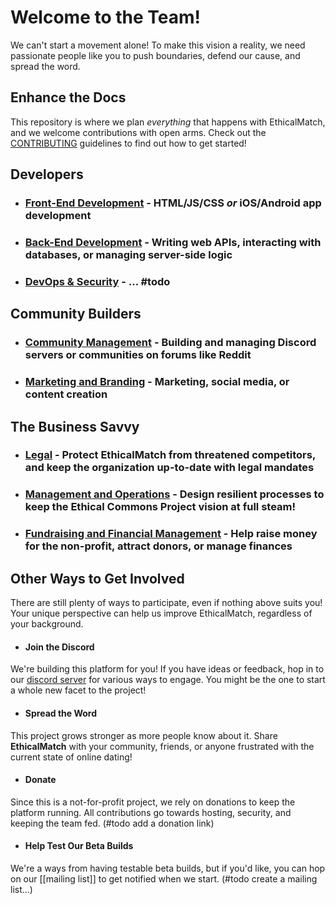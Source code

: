 # Welcome to the Team!
We can't start a movement alone! To make this vision a reality, we need passionate people like you to push boundaries, defend our cause, and spread the word.  

## Enhance the Docs
This repository is where we plan *everything* that happens with EthicalMatch, and we welcome contributions with open arms. Check out the [CONTRIBUTING](CONTRIBUTING.md) guidelines to find out how to get started!

## Developers
- ### [Front-End Development](Front-End%20Development.md) - HTML/JS/CSS *or* iOS/Android app development
- ### [Back-End Development](Back-End%20Development.md) - Writing web APIs, interacting with databases, or managing server-side logic
- ### [DevOps & Security](DevOps%20&%20Security) - … #todo

## Community Builders
- ### [Community Management](Community%20Management.md) - Building and managing Discord servers or communities on forums like Reddit
- ### [Marketing and Branding](Marketing%20and%20Branding.md) - Marketing, social media, or content creation

## The Business Savvy
- ### [Legal](Legal.md) - Protect EthicalMatch from threatened competitors, and keep the organization up-to-date with legal mandates
- ### [Management and Operations](Management%20&%20Operations.md) - Design resilient processes to keep the Ethical Commons Project vision at full steam!
- ### [Fundraising and Financial Management](Fundraising%20and%20Financial%20Management.md) - Help raise money for the non-profit, attract donors, or manage finances  

## Other Ways to Get Involved
There are still plenty of ways to participate, even if nothing above suits you! Your unique perspective can help us improve EthicalMatch, regardless of your background.
- #### Join the Discord
We're building this platform for you! If you have ideas or feedback, hop in to our [discord server](https://discord.gg/P7qfVuqMXz) for various ways to engage. You might be the one to start a whole new facet to the project!
- #### Spread the Word
This project grows stronger as more people know about it. Share **EthicalMatch** with your community, friends, or anyone frustrated with the current state of online dating!
- #### Donate
Since this is a not-for-profit project, we rely on donations to keep the platform running. All contributions go towards hosting, security, and keeping the team fed. (#todo add a donation link)
- #### Help Test Our Beta Builds
We're a ways from having testable beta builds, but if you'd like, you can hop on our [[mailing list]] to get notified when we start. (#todo create a mailing list…)